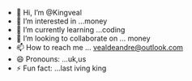 - 👋 Hi, I’m @Kingveal
- 👀 I’m interested in ...money
- 🌱 I’m currently learning ...coding
- 💞️ I’m looking to collaborate on ... money 
- 📫 How to reach me ... vealdeandre@outlook.com
- 😄 Pronouns: ...uk,us
- ⚡ Fun fact: ...last iving king

<!---
Kingveal/Kingveal is a ✨ special ✨ repository because its `README.md` (this file) appears on your GitHub profile.
You can click the Preview link to take a look at your changes.
--->
